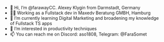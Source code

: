 - 👋 Hi, I’m @farawayCC. Alexey Klygin from Darmstadt, Germany
- 👨‍💻 Working as a Fullstack dev in Maxedv Beratung GMBH, Hamburg
- 🌱 I’m currently learning Digital Marketing and broadening my knowledge of Fullstack TS apps
- 👀 I’m interested in productivity techniques
- 📫 You can reach me on Discord: aso1808, Telegram: @FaraSomet

<!---
farawayCC/farawayCC is a ✨ special ✨ repository because its `README.md` (this file) appears on your GitHub profile.
You can click the Preview link to take a look at your changes.
--->
